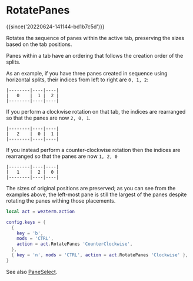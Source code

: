 # RotatePanes

{{since('20220624-141144-bd1b7c5d')}}

Rotates the sequence of panes within the active tab, preserving the sizes based on the tab positions.

Panes within a tab have an ordering that follows the creation order of the splits.

As an example, if you have three panes created in sequence using horizontal
splits, their indices from left to right are `0, 1, 2`:

```
|--------|----|----|
|   0    |  1 |  2 |
|--------|----|----|
```

If you perform a clockwise rotation on that tab, the indices are rearranged
so that the panes are now `2, 0, 1`.

```
|--------|----|----|
|   2    |  0 |  1 |
|--------|----|----|
```

If you instead perform a counter-clockwise rotation then the indices are rearranged
so that the panes are now `1, 2, 0`

```
|--------|----|----|
|   1    |  2 |  0 |
|--------|----|----|
```

The sizes of original positions are preserved; as you can see from the examples
above, the left-most pane is still the largest of the panes despite rotating
the panes withing those placements.

```lua
local act = wezterm.action

config.keys = {
  {
    key = 'b',
    mods = 'CTRL',
    action = act.RotatePanes 'CounterClockwise',
  },
  { key = 'n', mods = 'CTRL', action = act.RotatePanes 'Clockwise' },
}
```

See also [PaneSelect](PaneSelect.md).
